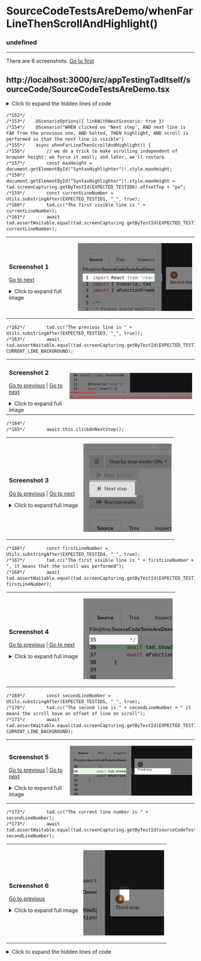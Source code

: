 
# SourceCodeTestsAreDemo/whenFarLineThenScrollAndHighlight()

### undefined

---

There are 6 screenshots. [Go to first](#screenshot-1)

## http://localhost:3000/src/appTestingTadItself/sourceCode/SourceCodeTestsAreDemo.tsx

<details><summary>Click to expand the hidden lines of code</summary>

```tsx
/*  1*/import React from 'react'; import { Utils } from "../../copied/Utils";
/*  2*/import { Scenario, ScenarioOptions, tad } from "../../lib";
/*  3*/import { CURRENT_LINE_BACKGROUND, sourceCodeTestIds } from "../../lib/SourceCode";
/*  4*/import { LOCAL_STORAGE_CURRENT_TEST_CLASS, LOCAL_STORAGE_MENU_STATE, LOCAL_STORAGE_STEP_BY_STEP, LOCAL_STORAGE_TAB_STATE, LOCAL_STORAGE_TESTS_TO_RUN, TabState, testsAreDemoMasterTestids as testids } from "../../lib/TestsAreDemoMaster";
/*  5*/import { BaseTestsAreDemoForTestingTadItself } from "../BaseTestsAreDemoForTestingTadItself";
/*  6*/import { TestsAreDemoMasterCustomForTests } from "../TestsAreDemoMasterCustomForTests";
/*  7*/import { SourceCodeTestsAreDemoInnerName } from "./SourceCodeTestsAreDemoInner";
/*  8*/
/*  9*/const EXPECTED_FULL_CONTENT = `1import React from 'react';
/* 10*/2import { Scenario, tad } from "../../lib";
/* 11*/3import { aFunctionFromAnotherFile } from "./SourceCode2TestsAreDemoInner";
/* 12*/4
/* 13*/5/**
/* 14*/6 * Please avoid modifying this file, because it's used during testing.
/* 15*/7 * But if you do, please modify the EXPECTED_... family of constants from the file SourceCodeTestsAreDemo.
/* 16*/8 */
/* 17*/9export const SourceCodeTestsAreDemoInnerName = "SourceCodeTestsAreDemoInner";
/* 18*/10export class SourceCodeTestsAreDemoInner {
/* 19*/11
/* 20*/12    @Scenario("inner")
/* 21*/13    async inner() {
/* 22*/14        await tad.showSpotlight("First stop");
/* 23*/15        await tad.showSpotlight("Second stop");
/* 24*/16
/* 25*/17        /* 
/* 26*/18         * These lines are empty on purpose, to test the scroll feature.
/* 27*/19         * We add a lot of them hoping to be robust in case different browsers
/* 28*/20         * render w/ slightly different amount of pixels.
/* 29*/21         * 
/* 30*/22         * 
/* 31*/23         * 
/* 32*/24         * 
/* 33*/25         * 
/* 34*/26         * 
/* 35*/27         * 
/* 36*/28         * 
/* 37*/29         * 
/* 38*/30         * 
/* 39*/31         * 
/* 40*/32         * 
/* 41*/33         * 
/* 42*/34         * 
/* 43*/35         */
/* 44*/36        await tad.showSpotlight("Third stop");
/* 45*/37        await aFunctionFromAnotherFile();
/* 46*/38    }
/* 47*/39
/* 48*/40
/* 49*/41
/* 50*/42
/* 51*/43
/* 52*/44
/* 53*/45
/* 54*/46
/* 55*/47
/* 56*/48
/* 57*/49
/* 58*/50
/* 59*/51
/* 60*/52
/* 61*/53
/* 62*/54
/* 63*/55
/* 64*/56
/* 65*/57
/* 66*/58
/* 67*/59}`;
/* 68*/
/* 69*/const EXPECTED_TESTID1 = sourceCodeTestIds.line + "_1";
/* 70*/const EXPECTED_TESTID2 = sourceCodeTestIds.line + "_14";
/* 71*/const EXPECTED_TESTID3 = sourceCodeTestIds.line + "_15";
/* 72*/const EXPECTED_TESTID4 = sourceCodeTestIds.line + "_35";
/* 73*/const EXPECTED_TESTID5 = sourceCodeTestIds.line + "_36";
/* 74*/const EXPECTED_TESTID6 = sourceCodeTestIds.line + "_15";
/* 75*/const EXPECTED_FILE_NAME = "SourceCodeTestsAreDemoInner.tsx";
/* 76*/
/* 77*/const EXPECTED_FULL_OTHER_CONTENT = `1import React from 'react'; 
/* 78*/2import { tad } from "../../lib";
/* 79*/3
/* 80*/4/**
/* 81*/5 * We have this separate file, to have an other file in source code, for "whenOtherFile" test.
/* 82*/6 */
/* 83*/7export async function aFunctionFromAnotherFile() {
/* 84*/8    await tad.showSpotlight("Other file stop.");
/* 85*/9}`;
/* 86*/
/* 87*/const EXPECTED_OTHER_TESTID1 = sourceCodeTestIds.line + "_1";
/* 88*/const EXPECTED_OTHER_TESTID2 = sourceCodeTestIds.line + "_8";
/* 89*/
/* 90*/const EXPECTED_OTHER_FILE_NAME = "SourceCode2TestsAreDemoInner.tsx";
/* 91*/
/* 92*/let stepByStepValue: string, menuState: string, tabState: string, currentTestClass: string, testsToRun: string;
/* 93*/
/* 94*/export class SourceCodeTestsAreDemo extends BaseTestsAreDemoForTestingTadItself {
/* 95*/
/* 96*/    async before() {
/* 97*/        stepByStepValue = localStorage.getItem(LOCAL_STORAGE_STEP_BY_STEP) as string;
/* 98*/        menuState = localStorage.getItem(LOCAL_STORAGE_MENU_STATE) as string;
/* 99*/        tabState = localStorage.getItem(LOCAL_STORAGE_TAB_STATE) as string;
/*100*/        currentTestClass = localStorage.getItem(LOCAL_STORAGE_CURRENT_TEST_CLASS) as string;
/*101*/        testsToRun = localStorage.getItem(LOCAL_STORAGE_TESTS_TO_RUN) as string;
/*102*/        localStorage.setItem(LOCAL_STORAGE_TAB_STATE, TabState.SRC.toString());
/*103*/        localStorage.setItem(LOCAL_STORAGE_STEP_BY_STEP, "true");
/*104*/        localStorage.setItem(LOCAL_STORAGE_TESTS_TO_RUN, JSON.stringify({ SourceCodeTestsAreDemoInner: { inner: true } }));
/*105*/        localStorage.setItem(LOCAL_STORAGE_MENU_STATE, JSON.stringify({ SourceCodeTestsAreDemoInner: { inner: true } }));
/*106*/
/*107*/        this.renderTadMaster(SourceCodeTestsAreDemoInnerName);
/*108*/        tad.waitForCommunicationFinishedNextTimeoutTemp(3000);
/*109*/        await tad.waitForCommunicationFinished();
/*110*/        tad.getObjectViaCheat(TestsAreDemoMasterCustomForTests).run(true);
/*111*/    }
/*112*/
/*113*/    async after() {
/*114*/        localStorage.setItem(LOCAL_STORAGE_STEP_BY_STEP, stepByStepValue!);
/*115*/        localStorage.setItem(LOCAL_STORAGE_MENU_STATE, menuState!);
/*116*/        localStorage.setItem(LOCAL_STORAGE_TESTS_TO_RUN, testsToRun!);
/*117*/        localStorage.setItem(LOCAL_STORAGE_MENU_STATE, menuState!);
/*118*/        localStorage.setItem(LOCAL_STORAGE_TAB_STATE, tabState!);
/*119*/    }
/*120*/
/*121*/    @ScenarioOptions({ linkWithNextScenario: true })
/*122*/    @Scenario("WHEN execution is halted (i.e. spotlight shown and waiting to press 'Next step', THEN the source code is shown, AND current line is highlighted")
/*123*/    async whenSpotlightThenHighlight() {
/*124*/        await this.waitUntilNextStepAvailable();
/*125*/        tad.cc("The file name is " + EXPECTED_FILE_NAME);
/*126*/        await tad.assertWaitable.equal(tad.screenCapturing.getByTestId(sourceCodeTestIds.fileName).textContent, EXPECTED_FILE_NAME);
/*127*/        tad.cc("We verify that the source code has correctly loaded");
/*128*/        await tad.assertWaitable.equal(tad.screenCapturing.getByTestId(sourceCodeTestIds.code).textContent, EXPECTED_FULL_CONTENT);
/*129*/        tad.cc("The first line isn't selected");
/*130*/        await tad.assertWaitable.notEqual(tad.screenCapturing.getByTestId(EXPECTED_TESTID1).style.backgroundColor, CURRENT_LINE_BACKGROUND);
/*131*/        tad.cc("The current line is selected");
/*132*/        await tad.assertWaitable.equal(tad.screenCapturing.getByTestId(EXPECTED_TESTID2).style.backgroundColor, CURRENT_LINE_BACKGROUND);
/*133*/        const currentLineNumber = Utils.substringAfter(EXPECTED_TESTID2, "_", true);
/*134*/        tad.cc("The current line number is " + currentLineNumber);
/*135*/        await tad.assertWaitable.equal(tad.screenCapturing.getByTestId(sourceCodeTestIds.lineNumber).textContent, currentLineNumber);
/*136*/    }
/*137*/
/*138*/    @ScenarioOptions({ linkWithNextScenario: true })
/*139*/    @Scenario("WHEN clicked on 'Next step', AND the next line is pretty NEAR to the previous one, AND halted, THEN the new line is highlighted, AND no scroll is performed")
/*140*/    async whenSpotlightThenHighlight2() {
/*141*/        await this.clickOnNextStep();
/*142*/        tad.cc("The previous line isn't selected");
/*143*/        await tad.assertWaitable.notEqual(tad.screenCapturing.getByTestId(EXPECTED_TESTID2).style.backgroundColor, CURRENT_LINE_BACKGROUND);
/*144*/        tad.cc("The current line is selected");
/*145*/        await tad.assertWaitable.equal(tad.screenCapturing.getByTestId(EXPECTED_TESTID3).style.backgroundColor, CURRENT_LINE_BACKGROUND);
/*146*/        const currentLineNumber = Utils.substringAfter(EXPECTED_TESTID3, "_", true);
/*147*/        tad.cc("The current line number is " + currentLineNumber);
/*148*/        await tad.assertWaitable.equal(tad.screenCapturing.getByTestId(sourceCodeTestIds.lineNumber).textContent, currentLineNumber);
/*149*/        tad.cc("We verify if no scroll is performed, the first line is in view");
/*150*/        await tad.assertWaitable.exists(tad.screenCapturing.getByTestId(EXPECTED_TESTID1));
/*151*/    }
```

</details>

```tsx
/*152*/
/*153*/    @ScenarioOptions({ linkWithNextScenario: true })
/*154*/    @Scenario("WHEN clicked on 'Next step', AND next line is FAR from the previous one, AND halted, THEN highlight, AND scroll is performed so that the next line is visible")
/*155*/    async whenFarLineThenScrollAndHighlight() {
/*156*/        // we do a trick to make scrolling independent of browser height: we force it small; and later, we'll restore
/*157*/        const maxHeight = document.getElementById("SyntaxHighlighter")!.style.maxHeight;
/*158*/        document.getElementById("SyntaxHighlighter")!.style.maxHeight = tad.screenCapturing.getByTestId(EXPECTED_TESTID6).offsetTop + "px";
/*159*/        const currentLineNumber = Utils.substringAfter(EXPECTED_TESTID1, "_", true);
/*160*/        tad.cc("The first visible line is " + currentLineNumber);
/*161*/        await tad.assertWaitable.equal(tad.screenCapturing.getByTestId(EXPECTED_TESTID1).querySelector(".linenumber")!.textContent, currentLineNumber);
```

<table><tr>
<td>

### Screenshot 1

 [Go to next](#screenshot-2)

<details><summary>Click to expand full image</summary>

SourceCodeTestsAreDemo/whenFarLineThenScrollAndHighlight/TestsAreDemoMaster_code_TestsAreDemoMaster_line_1.png <br/>
![](TestsAreDemoMaster_code_TestsAreDemoMaster_line_1.png)

</details>
</td>
<td>

![](TestsAreDemoMaster_code_TestsAreDemoMaster_line_1_small.png)

</td>
</tr></table>

```tsx
/*162*/        tad.cc("The previous line is " + Utils.substringAfter(EXPECTED_TESTID3, "_", true));
/*163*/        await tad.assertWaitable.equal(tad.screenCapturing.getByTestId(EXPECTED_TESTID3).style.backgroundColor, CURRENT_LINE_BACKGROUND);
```

<table><tr>
<td>

### Screenshot 2

[Go to previous](#screenshot-1) |  [Go to next](#screenshot-3)

<details><summary>Click to expand full image</summary>

SourceCodeTestsAreDemo/whenFarLineThenScrollAndHighlight/TestsAreDemoMaster_code_TestsAreDemoMaster_line_15.png <br/>
![](TestsAreDemoMaster_code_TestsAreDemoMaster_line_15.png)

</details>
</td>
<td>

![](TestsAreDemoMaster_code_TestsAreDemoMaster_line_15_small.png)

</td>
</tr></table>

```tsx
/*164*/
/*165*/        await this.clickOnNextStep();
```

<table><tr>
<td>

### Screenshot 3

[Go to previous](#screenshot-2) |  [Go to next](#screenshot-4)

<details><summary>Click to expand full image</summary>

SourceCodeTestsAreDemo/whenFarLineThenScrollAndHighlight/TestsAreDemoMaster_nextStep.png <br/>
![](TestsAreDemoMaster_nextStep.png)

</details>
</td>
<td>

![](TestsAreDemoMaster_nextStep_small.png)

</td>
</tr></table>

```tsx
/*166*/        const firstLineNumber = Utils.substringAfter(EXPECTED_TESTID4, "_", true);
/*167*/        tad.cc("The first visible line is " + firstLineNumber + ", it means that the scroll was performed");
/*168*/        await tad.assertWaitable.equal(tad.screenCapturing.getByTestId(EXPECTED_TESTID4).querySelector(".linenumber")!.textContent, firstLineNumber);
```

<table><tr>
<td>

### Screenshot 4

[Go to previous](#screenshot-3) |  [Go to next](#screenshot-5)

<details><summary>Click to expand full image</summary>

SourceCodeTestsAreDemo/whenFarLineThenScrollAndHighlight/TestsAreDemoMaster_code_TestsAreDemoMaster_line_35.png <br/>
![](TestsAreDemoMaster_code_TestsAreDemoMaster_line_35.png)

</details>
</td>
<td>

![](TestsAreDemoMaster_code_TestsAreDemoMaster_line_35_small.png)

</td>
</tr></table>

```tsx
/*169*/        const secondLineNumber = Utils.substringAfter(EXPECTED_TESTID5, "_", true);
/*170*/        tad.cc("The second line is " + secondLineNumber + " it means the scroll have an offset of line on scroll");
/*171*/        await tad.assertWaitable.equal(tad.screenCapturing.getByTestId(EXPECTED_TESTID5).style.backgroundColor, CURRENT_LINE_BACKGROUND);
```

<table><tr>
<td>

### Screenshot 5

[Go to previous](#screenshot-4) |  [Go to next](#screenshot-6)

<details><summary>Click to expand full image</summary>

SourceCodeTestsAreDemo/whenFarLineThenScrollAndHighlight/TestsAreDemoMaster_code_TestsAreDemoMaster_line_36.png <br/>
![](TestsAreDemoMaster_code_TestsAreDemoMaster_line_36.png)

</details>
</td>
<td>

![](TestsAreDemoMaster_code_TestsAreDemoMaster_line_36_small.png)

</td>
</tr></table>

```tsx
/*172*/        tad.cc("The current line number is " + secondLineNumber);
/*173*/        await tad.assertWaitable.equal(tad.screenCapturing.getByTestId(sourceCodeTestIds.lineNumber).textContent, secondLineNumber);
```

<table><tr>
<td>

### Screenshot 6

[Go to previous](#screenshot-5)

<details><summary>Click to expand full image</summary>

SourceCodeTestsAreDemo/whenFarLineThenScrollAndHighlight/TestsAreDemoMaster_lineNumber.png <br/>
![](TestsAreDemoMaster_lineNumber.png)

</details>
</td>
<td>

![](TestsAreDemoMaster_lineNumber_small.png)

</td>
</tr></table>

<details><summary>Click to expand the hidden lines of code</summary>

```tsx
/*174*/
/*175*/        document.getElementById("SyntaxHighlighter")!.style.maxHeight = maxHeight;
/*176*/    }
/*177*/
/*178*/    @Scenario("WHEN 'Next step', AND the new line is in a different file, AND halted, THEN a new source code is shown, AND highlight")
/*179*/    async whenOtherFile() {
/*180*/        await this.clickOnNextStep();
/*181*/        tad.cc("The file name is " + EXPECTED_OTHER_FILE_NAME);
/*182*/        await tad.assertWaitable.equal(tad.screenCapturing.getByTestId(sourceCodeTestIds.fileName).textContent, EXPECTED_OTHER_FILE_NAME);
/*183*/        const code = tad.screenCapturing.getByTestId(sourceCodeTestIds.code);
/*184*/
/*185*/        tad.cc("We check if the source code is different from the first file");
/*186*/        await tad.assertWaitable.notEqual(code.textContent, EXPECTED_FULL_CONTENT);
/*187*/        tad.cc("We verify that the source code has correctly loaded");
/*188*/        await tad.assertWaitable.equal(code.textContent, EXPECTED_FULL_OTHER_CONTENT);
/*189*/
/*190*/        tad.cc("The first line isn't selected");
/*191*/        await tad.assertWaitable.notEqual(tad.screenCapturing.getByTestId(EXPECTED_OTHER_TESTID1).style.backgroundColor, CURRENT_LINE_BACKGROUND);
/*192*/        await tad.assertWaitable.equal(tad.screenCapturing.getByTestId(EXPECTED_OTHER_TESTID2).style.backgroundColor, CURRENT_LINE_BACKGROUND);
/*193*/        const currentLineNumber = Utils.substringAfter(EXPECTED_OTHER_TESTID2, "_", true);
/*194*/        tad.cc("The current line number is " + currentLineNumber);
/*195*/        await tad.assertWaitable.equal(tad.screenCapturing.getByTestId(sourceCodeTestIds.lineNumber).textContent, currentLineNumber);
/*196*/        // finish run
/*197*/        tad.demoForEndUserHideNext();
/*198*/        await this.clickOnNextStep(false);
/*199*/    }
/*200*/}
```

</details>
